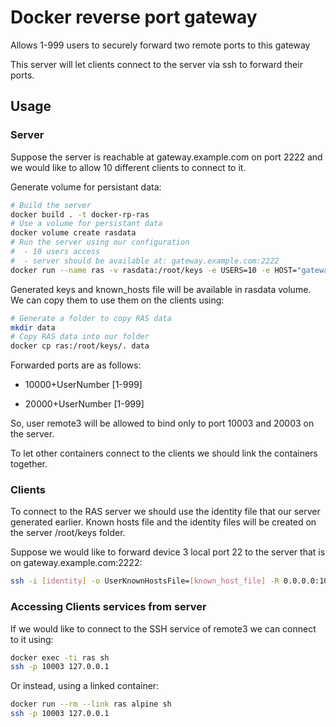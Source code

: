 # Docker reverse port gateway

Allows 1-999 users to securely forward two remote ports to this gateway

This server will let clients connect to the server via ssh to forward their ports.

## Usage

### Server

Suppose the server is reachable at gateway.example.com on port 2222 and we would like to allow 10 different clients to connect to it.

Generate volume for persistant data:

```sh
# Build the server
docker build . -t docker-rp-ras
# Use a volume for persistant data
docker volume create rasdata
# Run the server using our configuration
#  - 10 users access
#  - server should be available at: gateway.example.com:2222
docker run --name ras -v rasdata:/root/keys -e USERS=10 -e HOST="gateway.example.com" -e PORT=2222 -p 2222:22 -d docker-rp-ras
```

Generated keys and known_hosts file will be available in rasdata volume. We can copy them to use them on the clients using:

```sh
# Generate a folder to copy RAS data
mkdir data
# Copy RAS data into our folder
docker cp ras:/root/keys/. data
```

Forwarded ports are as follows:

- 10000+UserNumber [1-999]

- 20000+UserNumber [1-999]

So, user remote3 will be allowed to bind only to port 10003 and 20003 on the server.

To let other containers connect to the clients we should link the containers together.

### Clients

To connect to the RAS server we should use the identity file that our server generated earlier. Known hosts file and the identity files will be created on the server /root/keys folder.

Suppose we would like to forward device 3 local port 22 to the server that is on gateway.example.com:2222:

```sh
ssh -i [identity] -o UserKnownHostsFile=[known_host_file] -R 0.0.0.0:10003:localhost:22 -l remote3 -p 2222 gateway.example.com
```

### Accessing Clients services from server

If we would like to connect to the SSH service of remote3 we can connect to it using:

```sh
docker exec -ti ras sh
ssh -p 10003 127.0.0.1
```

Or instead, using a linked container:

```sh
docker run --rm --link ras alpine sh
ssh -p 10003 127.0.0.1
```